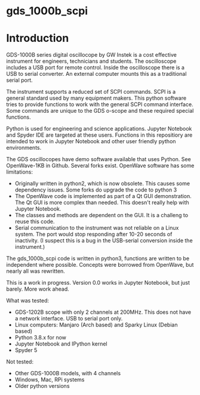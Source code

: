# gds_1000b_scpi

# Introduction
GDS-1000B series digital oscillocope by GW Instek is a cost effective instrument for engineers, technicians and students.  The oscilloscope includes a USB port for remote control.  Inside the oscilloscope there is a USB to serial converter.  An external computer mounts this as a traditional serial port.

The instrument supports a reduced set of SCPI commands. SCPI is a general standard used by many equipment makers.  This python software tries to provide functions to work with the general SCPI command interface.  Some commands are unique to the GDS o-scope and these required special functions.

Python is used for engineering and science applications.  Jupyter Notebook and Spyder IDE are targeted at these users.  Functions in this repositiory are intended to work in Jupyter Notebook and other user friendly python environments.

The GDS oscillocopes have demo software available that uses Python.  See OpenWave-1KB in Github.  Several forks exist.  OpenWave software has some limitations:

  * Originally written in python2, which is now obsolete.  This causes some dependency issues.  Some forks do upgrade the code to python 3
  * The OpenWave code is implemented as part of a Qt GUI demonstration.  The Qt GUI is more complex than needed. This doesn't really help with Jupyter Notebook.
  * The classes and methods are dependent on the GUI.  It is a challeng to reuse this code.
  * Serial communication to the instrument was not reliable on a Linux system.  The port would stop responding after 10-20 seconds of inactivity.  (I suspect this is a bug in the USB-serial conversion inside the instrument.)

The gds_1000b_scpi code is written in python3, functions are written to be independent where possible.  Concepts were borrowed from OpenWave, but nearly all was rewritten.

This is a work in progress.  Version 0.0 works in Jupyter Notebook, but just barely.  More work ahead.

What was tested:

  * GDS-1202B scope with only 2 channels at 200MHz.  This does not have a network interface.  USB to serial port only.
  * Linux computers:  Manjaro (Arch based) and Sparky Linux (Debian based)
  * Python 3.8.x for now
  * Jupyter Notebook and IPython kernel
  * Spyder 5

Not tested:

  * Other GDS-1000B models, with 4 channels
  * Windows, Mac, RPi systems
  * Older python versions

